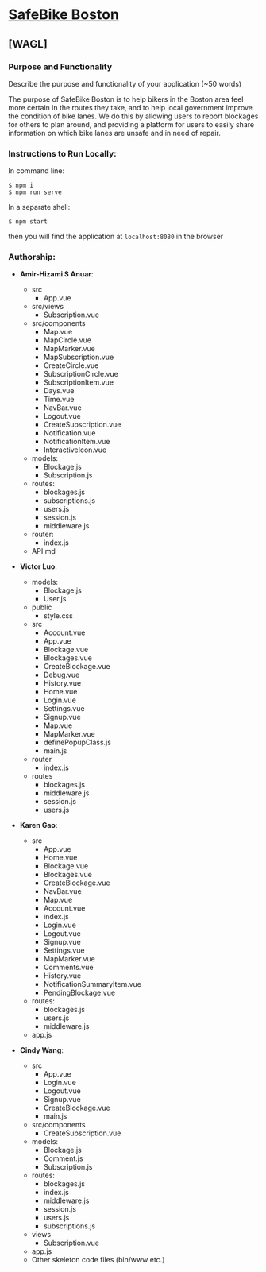 # [SafeBike Boston](https://safebike-boston.herokuapp.com/)

## [WAGL]

### Purpose and Functionality

Describe the purpose and functionality of your application (~50 words)

The purpose of SafeBike Boston is to help bikers in the Boston area feel more certain in the routes they take, and to help local government improve the condition of bike lanes. We do this by allowing users to report blockages for others to plan around, and providing a platform for users to easily share information on which bike lanes are unsafe and in need of repair.

### Instructions to Run Locally:

In command line:

```console
$ npm i
$ npm run serve
```

In a separate shell:

```console
$ npm start
```

then you will find the application at `localhost:8080` in the browser

### Authorship:

- **Amir-Hizami S Anuar**:

  - src
    - App.vue
  - src/views
    - Subscription.vue
  - src/components
    - Map.vue
    - MapCircle.vue
    - MapMarker.vue
    - MapSubscription.vue
    - CreateCircle.vue
    - SubscriptionCircle.vue
    - SubscriptionItem.vue
    - Days.vue
    - Time.vue
    - NavBar.vue
    - Logout.vue
    - CreateSubscription.vue
    - Notification.vue
    - NotificationItem.vue
    - InteractiveIcon.vue
  - models:
    - Blockage.js
    - Subscription.js
  - routes:
    - blockages.js
    - subscriptions.js
    - users.js
    - session.js
    - middleware.js
  - router:
    - index.js
  - API.md

- **Victor Luo**:

  - models:
    - Blockage.js
    - User.js
  - public
    - style.css
  - src
    - Account.vue
    - App.vue
    - Blockage.vue
    - Blockages.vue
    - CreateBlockage.vue
    - Debug.vue
    - History.vue
    - Home.vue
    - Login.vue
    - Settings.vue
    - Signup.vue
    - Map.vue
    - MapMarker.vue
    - definePopupClass.js
    - main.js
  - router
    - index.js
  - routes
    - blockages.js
    - middleware.js
    - session.js
    - users.js

- **Karen Gao**:

  - src
    - App.vue
    - Home.vue
    - Blockage.vue
    - Blockages.vue
    - CreateBlockage.vue
    - NavBar.vue
    - Map.vue
    - Account.vue
    - index.js
    - Login.vue
    - Logout.vue
    - Signup.vue
    - Settings.vue
    - MapMarker.vue
    - Comments.vue
    - History.vue
    - NotificationSummaryItem.vue
    - PendingBlockage.vue
  - routes:
    - blockages.js
    - users.js
    - middleware.js
  - app.js

- **Cindy Wang**:

  - src
    - App.vue
    - Login.vue
    - Logout.vue
    - Signup.vue
    - CreateBlockage.vue
    - main.js
  - src/components
    - CreateSubscription.vue
  - models:
    - Blockage.js
    - Comment.js
    - Subscription.js
  - routes:
    - blockages.js
    - index.js
    - middleware.js
    - session.js
    - users.js
    - subscriptions.js
  - views
    - Subscription.vue
  - app.js
  - Other skeleton code files (bin/www etc.)
